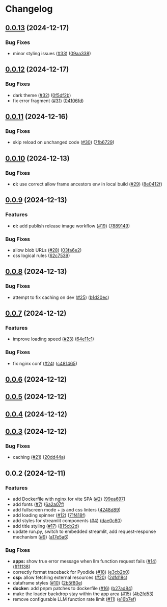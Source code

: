 # Changelog

## [0.0.13](https://github.com/i-am-bee/bee-usercontent-site/compare/v0.0.12...v0.0.13) (2024-12-17)

### Bug Fixes

* minor styling issues ([#33](https://github.com/i-am-bee/bee-usercontent-site/issues/33)) ([09aa338](https://github.com/i-am-bee/bee-usercontent-site/commit/09aa33871ae324f75212466bf92a3a7aa002c705))

## [0.0.12](https://github.com/i-am-bee/bee-usercontent-site/compare/v0.0.11...v0.0.12) (2024-12-17)

### Bug Fixes

* dark theme ([#32](https://github.com/i-am-bee/bee-usercontent-site/issues/32)) ([0f5df2b](https://github.com/i-am-bee/bee-usercontent-site/commit/0f5df2bf541d200108eb38d2a18da872fe7d55b8))
* fix error fragment ([#31](https://github.com/i-am-bee/bee-usercontent-site/issues/31)) ([04106fd](https://github.com/i-am-bee/bee-usercontent-site/commit/04106fd7bfb0f97ace88f4e0c556f20d6eb7d849))

## [0.0.11](https://github.com/i-am-bee/bee-usercontent-site/compare/v0.0.10...v0.0.11) (2024-12-16)

### Bug Fixes

* skip reload on unchanged code ([#30](https://github.com/i-am-bee/bee-usercontent-site/issues/30)) ([7fb6729](https://github.com/i-am-bee/bee-usercontent-site/commit/7fb6729b4eba7d2d008b94008bd8f0a143f3ed1e))

## [0.0.10](https://github.com/i-am-bee/bee-usercontent-site/compare/v0.0.9...v0.0.10) (2024-12-13)

### Bug Fixes

* **ci:** use correct allow frame ancestors env in local build ([#29](https://github.com/i-am-bee/bee-usercontent-site/issues/29)) ([8e0412f](https://github.com/i-am-bee/bee-usercontent-site/commit/8e0412f94d33ad96fd86cc95232f31f93e31e8d3))

## [0.0.9](https://github.com/i-am-bee/bee-usercontent-site/compare/v0.0.8...v0.0.9) (2024-12-13)

### Features

* **ci:** add publish release image workflow ([#19](https://github.com/i-am-bee/bee-usercontent-site/issues/19)) ([7889149](https://github.com/i-am-bee/bee-usercontent-site/commit/7889149ef6bef2eb252db9f4f68de77c0cf79b9c))

### Bug Fixes

* allow blob URLs ([#28](https://github.com/i-am-bee/bee-usercontent-site/issues/28)) ([03fa6e2](https://github.com/i-am-bee/bee-usercontent-site/commit/03fa6e2c1604070f30f3afcf52492fc3bade9b0e))
* css logical rules ([62c7539](https://github.com/i-am-bee/bee-usercontent-site/commit/62c75397bf423915edd2938c4c681d1a28f483ec))

## [0.0.8](https://github.com/i-am-bee/bee-usercontent-site/compare/v0.0.7...v0.0.8) (2024-12-13)

### Bug Fixes

* attempt to fix caching on dev ([#25](https://github.com/i-am-bee/bee-usercontent-site/issues/25)) ([b1d20ec](https://github.com/i-am-bee/bee-usercontent-site/commit/b1d20ec0c3b351b4a10d44c31a4438e8a04c134b))

## [0.0.7](https://github.com/i-am-bee/bee-usercontent-site/compare/v0.0.6...v0.0.7) (2024-12-12)

### Features

* improve loading speed ([#23](https://github.com/i-am-bee/bee-usercontent-site/issues/23)) ([64e11c1](https://github.com/i-am-bee/bee-usercontent-site/commit/64e11c17a5a4c3c36381468f1842bc8b1c4d5290))

### Bug Fixes

* fix nginx conf ([#24](https://github.com/i-am-bee/bee-usercontent-site/issues/24)) ([c481465](https://github.com/i-am-bee/bee-usercontent-site/commit/c481465d6c094912cb431732a5926f45575bee4f))

## [0.0.6](https://github.com/i-am-bee/bee-usercontent-site/compare/v0.0.5...v0.0.6) (2024-12-12)

## [0.0.5](https://github.com/i-am-bee/bee-usercontent-site/compare/v0.0.4...v0.0.5) (2024-12-12)

## [0.0.4](https://github.com/i-am-bee/bee-usercontent-site/compare/v0.0.3...v0.0.4) (2024-12-12)

## [0.0.3](https://github.com/i-am-bee/bee-usercontent-site/compare/v0.0.2...v0.0.3) (2024-12-12)

### Bug Fixes

* caching ([#21](https://github.com/i-am-bee/bee-usercontent-site/issues/21)) ([20dd44a](https://github.com/i-am-bee/bee-usercontent-site/commit/20dd44a5add0af85b8769da78041ec5510c61c18))

## 0.0.2 (2024-12-11)

### Features

* add Dockerfile with nginx for vite SPA ([#2](https://github.com/i-am-bee/bee-usercontent-site/issues/2)) ([99ea697](https://github.com/i-am-bee/bee-usercontent-site/commit/99ea697ee41f143fe15a529667b059f8150f57ee))
* add fonts ([#7](https://github.com/i-am-bee/bee-usercontent-site/issues/7)) ([6a2a07f](https://github.com/i-am-bee/bee-usercontent-site/commit/6a2a07f0932174abc114fee4fab93c2f8ebdcae7))
* add fullscreen mode + js and css linters ([4248d89](https://github.com/i-am-bee/bee-usercontent-site/commit/4248d89c20996d8bbc4931ac4444ea615f538a46))
* add loading spinner ([#12](https://github.com/i-am-bee/bee-usercontent-site/issues/12)) ([71f418f](https://github.com/i-am-bee/bee-usercontent-site/commit/71f418f1fb1f433ade26b6948b15aa37588a77f3))
* add styles for streamlit components ([#4](https://github.com/i-am-bee/bee-usercontent-site/issues/4)) ([dae0c80](https://github.com/i-am-bee/bee-usercontent-site/commit/dae0c80b6a0cd460e297b6687b24ed141cb1204b))
* add title styling ([#17](https://github.com/i-am-bee/bee-usercontent-site/issues/17)) ([815cb2d](https://github.com/i-am-bee/bee-usercontent-site/commit/815cb2d15a8ce2c3420ad34bdf70e4631d52bfed))
* update run.py, switch to embedded streamlit, add request-response mechanism ([#9](https://github.com/i-am-bee/bee-usercontent-site/issues/9)) ([a17e5a6](https://github.com/i-am-bee/bee-usercontent-site/commit/a17e5a61798a6f3e7e2314efaea2cf1bf1989e97))

### Bug Fixes

* **apps:** show true error message when llm function request fails ([#14](https://github.com/i-am-bee/bee-usercontent-site/issues/14)) ([ff11138](https://github.com/i-am-bee/bee-usercontent-site/commit/ff11138641e8aa262c9d449a30224bf116e0fced))
* correctly format traceback for Pyodide ([#18](https://github.com/i-am-bee/bee-usercontent-site/issues/18)) ([e3cb2b0](https://github.com/i-am-bee/bee-usercontent-site/commit/e3cb2b0ddac17083d3955c505f8696bd26a58937))
* **csp:** allow fetching external resources ([#20](https://github.com/i-am-bee/bee-usercontent-site/issues/20)) ([2dfd18c](https://github.com/i-am-bee/bee-usercontent-site/commit/2dfd18c216e76bdfee4f0127df81d3399ec58705))
* dataframe styles ([#10](https://github.com/i-am-bee/bee-usercontent-site/issues/10)) ([2b5f80e](https://github.com/i-am-bee/bee-usercontent-site/commit/2b5f80eb5b1c3c11040a1b07fd261c5c801125e0))
* **docker:** add pnpm patches to dockerfile ([#16](https://github.com/i-am-bee/bee-usercontent-site/issues/16)) ([b27ad84](https://github.com/i-am-bee/bee-usercontent-site/commit/b27ad848b509ba6f5db5103f784c75a0ef299942))
* make the loader backdrop stay within the app area ([#15](https://github.com/i-am-bee/bee-usercontent-site/issues/15)) ([4b2fd53](https://github.com/i-am-bee/bee-usercontent-site/commit/4b2fd536334f8124497cbf05f9361eece16bf6e0))
* remove configurable LLM function rate limit ([#11](https://github.com/i-am-bee/bee-usercontent-site/issues/11)) ([e16b7ef](https://github.com/i-am-bee/bee-usercontent-site/commit/e16b7ef1dec27189f688e7799d09753d7f563fd0))

